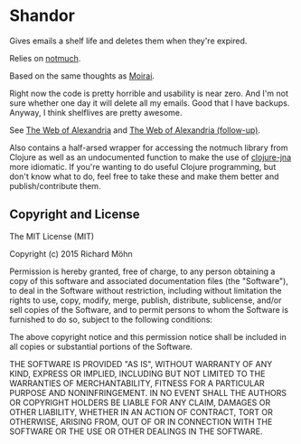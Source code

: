 # Shandor

Gives emails a shelf life and deletes them when they're expired.

Relies on [notmuch](http://notmuchmail.org).

Based on the same thoughts as [Moirai](https://github.com/rmoehn/moirai).

Right now the code is pretty horrible and usability is near zero. And I'm not
sure whether one day it will delete all my emails. Good that I have backups.
Anyway, I think shelflives are pretty awesome.

See [The Web of Alexandria](http://worrydream.com/TheWebOfAlexandria/) and [The
Web of Alexandria (follow-up)](http://worrydream.com/TheWebOfAlexandria/2.html).

Also contains a half-arsed wrapper for accessing the notmuch library from
Clojure as well as an undocumented function to make the use of
[clojure-jna](https://github.com/Chouser/clojure-jna) more idiomatic. If you're
wanting to do useful Clojure programming, but don't know what to do, feel free
to take these and make them better and publish/contribute them.

## Copyright and License

The MIT License (MIT)

Copyright (c) 2015 Richard Möhn

Permission is hereby granted, free of charge, to any person obtaining a copy
of this software and associated documentation files (the "Software"), to deal
in the Software without restriction, including without limitation the rights
to use, copy, modify, merge, publish, distribute, sublicense, and/or sell
copies of the Software, and to permit persons to whom the Software is
furnished to do so, subject to the following conditions:

The above copyright notice and this permission notice shall be included in
all copies or substantial portions of the Software.

THE SOFTWARE IS PROVIDED "AS IS", WITHOUT WARRANTY OF ANY KIND, EXPRESS OR
IMPLIED, INCLUDING BUT NOT LIMITED TO THE WARRANTIES OF MERCHANTABILITY,
FITNESS FOR A PARTICULAR PURPOSE AND NONINFRINGEMENT. IN NO EVENT SHALL THE
AUTHORS OR COPYRIGHT HOLDERS BE LIABLE FOR ANY CLAIM, DAMAGES OR OTHER
LIABILITY, WHETHER IN AN ACTION OF CONTRACT, TORT OR OTHERWISE, ARISING FROM,
OUT OF OR IN CONNECTION WITH THE SOFTWARE OR THE USE OR OTHER DEALINGS IN
THE SOFTWARE.
